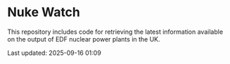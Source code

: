 # Nuke Watch

This repository includes code for retrieving the latest information available on the output of EDF nuclear power plants in the UK.

Last updated: 2025-09-16 01:09